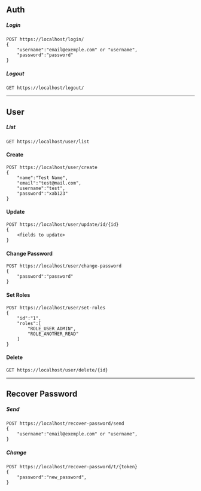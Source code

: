## Auth
##### Login
```
POST https://localhost/login/
{
    "username":"email@exemple.com" or "username",
    "password":"password"
}
```
##### Logout
```
GET https://localhost/logout/
```

-----------------------------------------------------------------

## User
##### List
```
GET https://localhost/user/list
```
#### Create
```
POST https://localhost/user/create
{
    "name":"Test Name",
    "email":"test@mail.com",
    "username":"test",
    "password":"xab123"
}
```
#### Update
```
POST https://localhost/user/update/id/{id}
{
    <fields to update>
}
```
#### Change Password
```
POST https://localhost/user/change-password
{
    "password":"password"
}
```
#### Set Roles
```
POST https://localhost/user/set-roles
{
    "id":"1",
    "roles":[
        "ROLE_USER_ADMIN",
        "ROLE_ANOTHER_READ"
    ]
}
```
#### Delete
```
GET https://localhost/user/delete/{id}
```

-----------------------------------------------------------------

## Recover Password
##### Send
```
POST https://localhost/recover-password/send
{
    "username":"email@exemple.com" or "username",
}
```
##### Change
```
POST https://localhost/recover-password/t/{token}
{
    "password":"new_password",
}
```